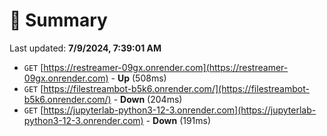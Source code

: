 # 📖 Summary
Last updated: **7/9/2024, 7:39:01 AM**

- `GET` [https://restreamer-09gx.onrender.com](https://restreamer-09gx.onrender.com) - **Up** (508ms)
- `GET` [https://filestreambot-b5k6.onrender.com/](https://filestreambot-b5k6.onrender.com/) - **Down** (204ms)
- `GET` [https://jupyterlab-python3-12-3.onrender.com](https://jupyterlab-python3-12-3.onrender.com) - **Down** (191ms)
